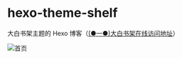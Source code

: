 # hexo-theme-shelf

大白书架主题的  Hexo 博客（[(●—●)大白书架在线访问地址](https://blog.dkvirus.top)）

![首页](https://upload-images.jianshu.io/upload_images/6693922-040a8a789de5471f.gif?imageMogr2/auto-orient/strip)
